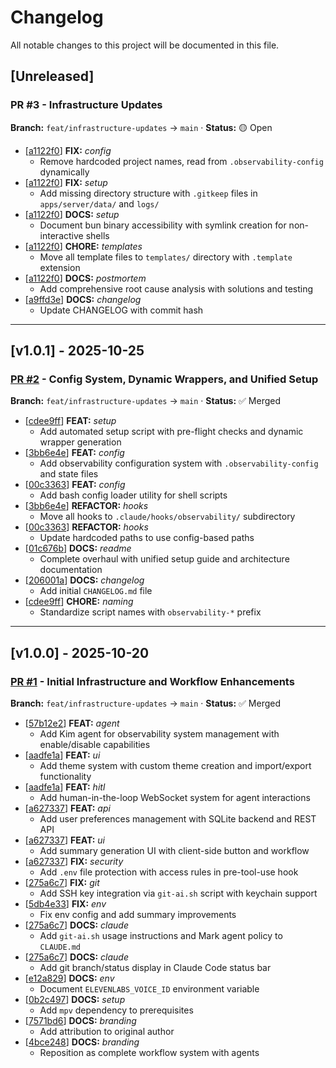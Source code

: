 # Changelog

All notable changes to this project will be documented in this file.

## [Unreleased]

### PR #3 - Infrastructure Updates
**Branch:** `feat/infrastructure-updates` → `main` · **Status:** 🟡 Open

- [[a1122f0](https://github.com/apolopena/multi-agent-workflow/commit/a1122f0)] **FIX:** *config*
  - Remove hardcoded project names, read from `.observability-config` dynamically
- [[a1122f0](https://github.com/apolopena/multi-agent-workflow/commit/a1122f0)] **FIX:** *setup*
  - Add missing directory structure with `.gitkeep` files in `apps/server/data/` and `logs/`
- [[a1122f0](https://github.com/apolopena/multi-agent-workflow/commit/a1122f0)] **DOCS:** *setup*
  - Document bun binary accessibility with symlink creation for non-interactive shells
- [[a1122f0](https://github.com/apolopena/multi-agent-workflow/commit/a1122f0)] **CHORE:** *templates*
  - Move all template files to `templates/` directory with `.template` extension
- [[a1122f0](https://github.com/apolopena/multi-agent-workflow/commit/a1122f0)] **DOCS:** *postmortem*
  - Add comprehensive root cause analysis with solutions and testing
- [[a9ffd3e](https://github.com/apolopena/multi-agent-workflow/commit/a9ffd3e)] **DOCS:** *changelog*
  - Update CHANGELOG with commit hash

---

## [v1.0.1] - 2025-10-25

### [PR #2](https://github.com/apolopena/multi-agent-workflow/pull/2) - Config System, Dynamic Wrappers, and Unified Setup
**Branch:** `feat/infrastructure-updates` → `main` · **Status:** ✅ Merged

- [[cdee9ff](https://github.com/apolopena/multi-agent-workflow/commit/cdee9ff)] **FEAT:** *setup*
  - Add automated setup script with pre-flight checks and dynamic wrapper generation
- [[3bb6e4e](https://github.com/apolopena/multi-agent-workflow/commit/3bb6e4e)] **FEAT:** *config*
  - Add observability configuration system with `.observability-config` and state files
- [[00c3363](https://github.com/apolopena/multi-agent-workflow/commit/00c3363)] **FEAT:** *config*
  - Add bash config loader utility for shell scripts
- [[3bb6e4e](https://github.com/apolopena/multi-agent-workflow/commit/3bb6e4e)] **REFACTOR:** *hooks*
  - Move all hooks to `.claude/hooks/observability/` subdirectory
- [[00c3363](https://github.com/apolopena/multi-agent-workflow/commit/00c3363)] **REFACTOR:** *hooks*
  - Update hardcoded paths to use config-based paths
- [[01c676b](https://github.com/apolopena/multi-agent-workflow/commit/01c676b)] **DOCS:** *readme*
  - Complete overhaul with unified setup guide and architecture documentation
- [[206001a](https://github.com/apolopena/multi-agent-workflow/commit/206001a)] **DOCS:** *changelog*
  - Add initial `CHANGELOG.md` file
- [[cdee9ff](https://github.com/apolopena/multi-agent-workflow/commit/cdee9ff)] **CHORE:** *naming*
  - Standardize script names with `observability-*` prefix

---

## [v1.0.0] - 2025-10-20

### [PR #1](https://github.com/apolopena/multi-agent-workflow/pull/1) - Initial Infrastructure and Workflow Enhancements
**Branch:** `feat/infrastructure-updates` → `main` · **Status:** ✅ Merged

- [[57b12e2](https://github.com/apolopena/multi-agent-workflow/commit/57b12e2)] **FEAT:** *agent*
  - Add Kim agent for observability system management with enable/disable capabilities
- [[aadfe1a](https://github.com/apolopena/multi-agent-workflow/commit/aadfe1a)] **FEAT:** *ui*
  - Add theme system with custom theme creation and import/export functionality
- [[aadfe1a](https://github.com/apolopena/multi-agent-workflow/commit/aadfe1a)] **FEAT:** *hitl*
  - Add human-in-the-loop WebSocket system for agent interactions
- [[a627337](https://github.com/apolopena/multi-agent-workflow/commit/a627337)] **FEAT:** *api*
  - Add user preferences management with SQLite backend and REST API
- [[a627337](https://github.com/apolopena/multi-agent-workflow/commit/a627337)] **FEAT:** *ui*
  - Add summary generation UI with client-side button and workflow
- [[a627337](https://github.com/apolopena/multi-agent-workflow/commit/a627337)] **FIX:** *security*
  - Add `.env` file protection with access rules in pre-tool-use hook
- [[275a6c7](https://github.com/apolopena/multi-agent-workflow/commit/275a6c7)] **FIX:** *git*
  - Add SSH key integration via `git-ai.sh` script with keychain support
- [[5db4e33](https://github.com/apolopena/multi-agent-workflow/commit/5db4e33)] **FIX:** *env*
  - Fix env config and add summary improvements
- [[275a6c7](https://github.com/apolopena/multi-agent-workflow/commit/275a6c7)] **DOCS:** *claude*
  - Add `git-ai.sh` usage instructions and Mark agent policy to `CLAUDE.md`
- [[275a6c7](https://github.com/apolopena/multi-agent-workflow/commit/275a6c7)] **DOCS:** *claude*
  - Add git branch/status display in Claude Code status bar
- [[e12a829](https://github.com/apolopena/multi-agent-workflow/commit/e12a829)] **DOCS:** *env*
  - Document `ELEVENLABS_VOICE_ID` environment variable
- [[0b2c497](https://github.com/apolopena/multi-agent-workflow/commit/0b2c497)] **DOCS:** *setup*
  - Add `mpv` dependency to prerequisites
- [[7571bd6](https://github.com/apolopena/multi-agent-workflow/commit/7571bd6)] **DOCS:** *branding*
  - Add attribution to original author
- [[4bce248](https://github.com/apolopena/multi-agent-workflow/commit/4bce248)] **DOCS:** *branding*
  - Reposition as complete workflow system with agents
